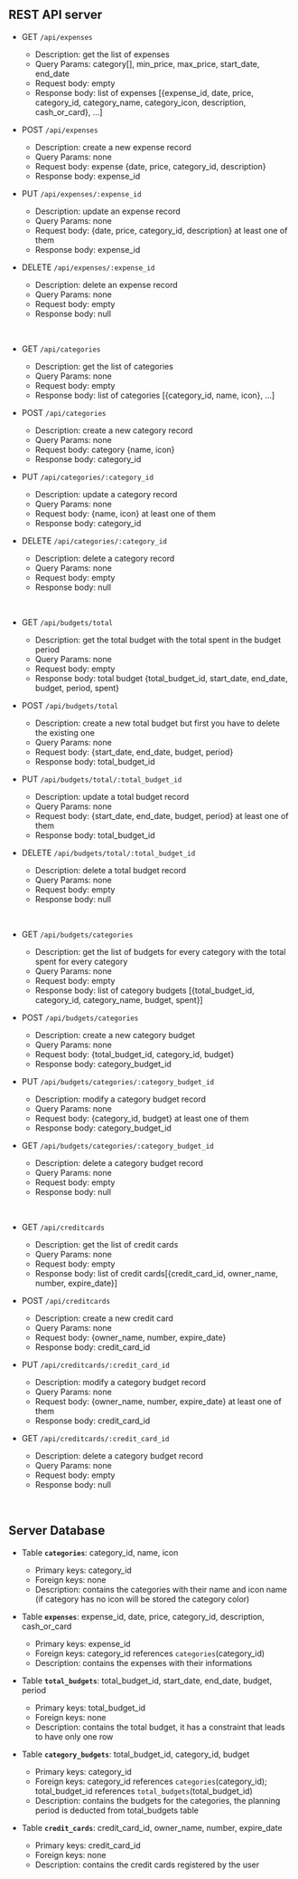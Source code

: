 ## REST API server

- GET       `/api/expenses`
    - Description: get the list of expenses
    - Query Params: category[], min_price, max_price, start_date, end_date
    - Request body: empty
    - Response body: list of expenses [{expense_id, date, price, category_id, category_name, category_icon, description, cash_or_card}, ...] 

- POST      `/api/expenses`
    - Description: create a new expense record 
    - Query Params: none
    - Request body: expense {date, price, category_id, description}
    - Response body: expense_id 

- PUT       `/api/expenses/:expense_id`
    - Description: update an expense record 
    - Query Params: none
    - Request body: {date, price, category_id, description} at least one of them
    - Response body: expense_id

- DELETE    `/api/expenses/:expense_id`
    - Description: delete an expense record
    - Query Params: none
    - Request body: empty 
    - Response body: null

<br>

- GET       `/api/categories`
    - Description: get the list of categories
    - Query Params: none 
    - Request body: empty
    - Response body: list of categories [{category_id, name, icon}, ...]

- POST      `/api/categories`
    - Description: create a new category record
    - Query Params: none
    - Request body: category {name, icon}
    - Response body: category_id

- PUT       `/api/categories/:category_id`
    - Description: update a category record
    - Query Params: none
    - Request body: {name, icon} at least one of them
    - Response body: category_id

- DELETE     `/api/categories/:category_id`
    - Description: delete a category record
    - Query Params: none
    - Request body: empty
    - Response body: null

<br>

- GET       `/api/budgets/total`
    - Description: get the total budget with the total spent in the budget period
    - Query Params: none
    - Request body: empty
    - Response body: total budget {total_budget_id, start_date, end_date, budget, period, spent}

- POST      `/api/budgets/total`
    - Description: create a new total budget but first you have to delete the existing one
    - Query Params: none
    - Request body: {start_date, end_date, budget, period}
    - Response body: total_budget_id

- PUT       `/api/budgets/total/:total_budget_id`
    - Description: update a total budget record
    - Query Params: none
    - Request body: {start_date, end_date, budget, period} at least one of them
    - Response body: total_budget_id

- DELETE     `/api/budgets/total/:total_budget_id`
    - Description: delete a total budget record
    - Query Params: none
    - Request body: empty
    - Response body: null

<br>

- GET       `/api/budgets/categories`
    - Description: get the list of budgets for every category with the total spent for every category
    - Query Params: none
    - Request body: empty 
    - Response body: list of category budgets [{total_budget_id, category_id, category_name, budget, spent}]

- POST      `/api/budgets/categories`
    - Description: create a new category budget
    - Query Params: none 
    - Request body: {total_budget_id, category_id, budget}
    - Response body: category_budget_id

- PUT       `/api/budgets/categories/:category_budget_id`
    - Description: modify a category budget record
    - Query Params: none
    - Request body: {category_id, budget} at least one of them
    - Response body: category_budget_id

- GET       `/api/budgets/categories/:category_budget_id`
    - Description: delete a category budget record
    - Query Params: none
    - Request body: empty
    - Response body: null

<br>

- GET       `/api/creditcards`
    - Description: get the list of credit cards
    - Query Params: none
    - Request body: empty 
    - Response body: list of credit cards[{credit_card_id, owner_name, number, expire_date}]

- POST      `/api/creditcards`
    - Description: create a new credit card
    - Query Params: none 
    - Request body: {owner_name, number, expire_date}
    - Response body: credit_card_id

- PUT       `/api/creditcards/:credit_card_id`
    - Description: modify a category budget record
    - Query Params: none
    - Request body: {owner_name, number, expire_date} at least one of them
    - Response body: credit_card_id

- GET       `/api/creditcards/:credit_card_id`
    - Description: delete a category budget record
    - Query Params: none
    - Request body: empty
    - Response body: null

<br>

## Server Database

- Table **`categories`**: category_id, name, icon
    - Primary keys: category_id
    - Foreign keys: none
    - Description: contains the categories with their name and icon name (if category has no icon will be stored the category color)

- Table **`expenses`**: expense_id, date, price, category_id, description, cash_or_card
    - Primary keys: expense_id
    - Foreign keys: category_id references `categories`(category_id)
    - Description: contains the expenses with their informations

- Table **`total_budgets`**: total_budget_id, start_date, end_date, budget, period
    - Primary keys: total_budget_id
    - Foreign keys: none
    - Description: contains the total budget, it has a constraint that leads to have only one row

- Table **`category_budgets`**: total_budget_id, category_id, budget
    - Primary keys: category_id
    - Foreign keys: category_id references `categories`(category_id); total_budget_id references `total_budgets`(total_budget_id)
    - Description: contains the budgets for the categories, the planning period is deducted from total_budgets table

- Table **`credit_cards`**: credit_card_id, owner_name, number, expire_date
    - Primary keys: credit_card_id
    - Foreign keys: none
    - Description: contains the credit cards registered by the user
